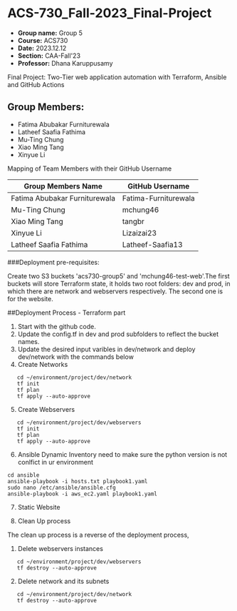 # ACS-730_Fall-2023_Final-Project


- **Group name:** Group 5
- **Course:** ACS730
- **Date:** 2023.12.12
- **Section:** CAA-Fall'23
- **Professor:** Dhana Karuppusamy

Final Project: Two-Tier web application automation with Terraform, Ansible and GitHub Actions

## Group Members:

- Fatima Abubakar Furniturewala
- Latheef Saafia Fathima
- Mu-Ting Chung
- Xiao Ming Tang
- Xinyue Li

Mapping of Team Members with their GitHub Username

| Group Members Name             | GitHub Username       |
|--------------------------------|-----------------------|
| Fatima Abubakar Furniturewala  | Fatima-Furniturewala  |
| Mu-Ting Chung                  | mchung46              |
| Xiao Ming Tang                 | tangbr                |
| Xinyue Li                      | Lizaizai23            |
| Latheef Saafia Fathima         | Latheef-Saafia13      |

###Deployment pre-requisites:

Create two S3 buckets 'acs730-group5' and 'mchung46-test-web'.The first buckets will store Terraform state, it holds two root folders: dev and prod, in which there are network and webservers respectively. The second one is for the website.

##Deployment Process - Terraform part

1.  Start with the github code.
2.  Update the config.tf in dev and prod subfolders to reflect the bucket names.
3.  Update the desired input varibles in dev/network and deploy dev/network with the commands below
4.  Create Networks

 ```
    cd ~/environment/project/dev/network 
    tf init
    tf plan
    tf apply --auto-approve    
 ```

5. Create Webservers

```
   cd ~/environment/project/dev/webservers 
   tf init
   tf plan
   tf apply --auto-approve
```

6. Ansible Dynamic Inventory
   need to make sure the python version is not conlfict in ur environment
   
```
cd ansible
ansible-playbook -i hosts.txt playbook1.yaml
sudo nano /etc/ansible/ansible.cfg
ansible-playbook -i aws_ec2.yaml playbook1.yaml
```

7. Static Website
   
8. Clean Up process

The clean up process is a reverse of the deployment process,

1. Delete webservers instances 

```
   cd ~/environment/project/dev/webservers 
   tf destroy --auto-approve
```

2. Delete  network and its subnets 

```
   cd ~/environment/project/dev/network 
   tf destroy --auto-approve
```
